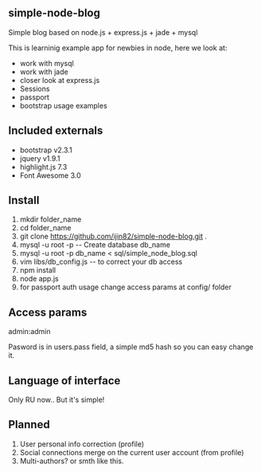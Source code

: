 simple-node-blog
--
Simple blog based on node.js + express.js + jade + mysql

This is learninig example app for newbies in node, here we look at:
- work with mysql
- work with jade
- closer look at express.js
- Sessions
- passport
- bootstrap usage examples

Included externals
--
- bootstrap v2.3.1
- jquery v1.9.1
- highlight.js 7.3
- Font Awesome 3.0


Install
--
1. mkdir folder_name
2. cd folder_name
3. git clone https://github.com/ijin82/simple-node-blog.git .
4. mysql -u root -p -- Create database db_name
5. mysql -u root -p db_name < sql/simple_node_blog.sql
6. vim libs/db_config.js -- to correct your db access
7. npm install
8. node app.js 
9. for passport auth usage change access params at config/ folder

Access params
--
admin:admin

Pasword is in users.pass field, a simple md5 hash so you can easy change it.

Language of interface
--
Only RU now..
But it's simple!

Planned
--
1. User personal info correction (profile)
2. Social connections merge on the current user account (from profile)
3. Multi-authors? or smth like this.

